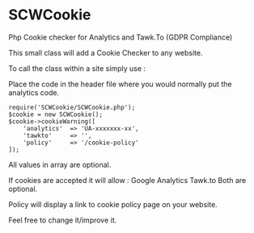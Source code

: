 # SCWCookie
Php Cookie checker for Analytics and Tawk.To (GDPR Compliance)

This small class will add a Cookie Checker to any website.

To call the class within a site simply use :

Place the code in the header file where you would normally put the analytics code.

    require('SCWCookie/SCWCookie.php');
    $cookie = new SCWCookie();
    $cookie->cookieWarning([
        'analytics'  => 'UA-xxxxxxx-xx',
        'tawkto'     => '',
        'policy'     => '/cookie-policy'
    ]);
    
All values in array are optional.

If cookies are accepted it will allow :
Google Analytics
Tawk.to
Both are optional.

Policy will display a link to cookie policy page on your website.

Feel free to change it/improve it.

